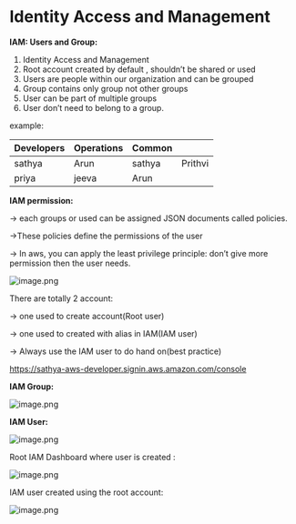 # Identity Access and Management

**IAM: Users and Group:**

1. Identity Access and Management
2. Root account created by default , shouldn’t be shared or used
3. Users are people within our organization and can be grouped
4. Group contains only group not other groups
5. User can be part of multiple groups
6. User don’t need to belong to a group.

example:

| Developers | Operations | Common |  |
| --- | --- | --- | --- |
| sathya | Arun | sathya | Prithvi |
| priya | jeeva | Arun |  |

**IAM permission:**

→ each groups or used can be assigned JSON documents called policies.

→These policies define the permissions of the user

→ In aws, you can apply the least privilege principle: don’t give more permission then the user needs.

![image.png](attachment:c41f0d52-a0fa-4a13-ae0a-878979350b7c:image.png)

There are totally 2 account:

→ one used to create account(Root user)

→ one used to created with alias in IAM(IAM user)

→ Always use the IAM user to do hand on(best practice)

https://sathya-aws-developer.signin.aws.amazon.com/console

**IAM Group:**

![image.png](attachment:68627f41-d15a-4ffc-add2-cae2e256ac3e:image.png)

**IAM User:**

![image.png](attachment:644677d2-0f75-4af7-80f3-5cd4dec9b0e9:image.png)

Root IAM Dashboard where user is created :

![image.png](attachment:fa447d44-870a-4663-9750-bff728b100c8:image.png)

IAM user created using the root account:

![image.png](attachment:fa09f19e-64c9-4071-9e94-2d8886e839ec:image.png)